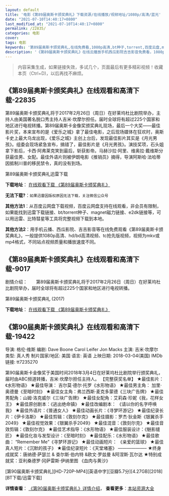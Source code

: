 ```yaml
---
layout: default
title: '电影《第89届奥斯卡颁奖典礼》下载资源/在线播放/视频地址/1080p/高清/蓝光'
date: "2021-07-10T14:40:17+0800"
last_modified_at: "2021-07-10T14:40:17+0800"
permalink: /22835/
categories: 电影
cover:
tags: 电影
keywords: '第89届奥斯卡颁奖典礼,在线免费看,1080p高清,bt种子,torrent,百度云盘,magnet,磁力链,迅雷下载资源'
description: '《第89届奥斯卡颁奖典礼》在线云播放手机西瓜影院吉吉影音免费看，1080p高清bd/hd未删减完整版和tc抢先枪版，mkv/mp4格式，附带bt/torrent种子、magnet/磁力链、百度云盘、网盘资源迅雷下载链接'
---
```


>内容采集生成，如果链接失效，多试几个，页面最后有更多精彩视频！收藏本页（Ctrl+D)，以后再找不麻烦。


## 《第89届奥斯卡颁奖典礼》在线观看和高清下载-22835

第89届奥斯卡颁奖典礼将于2017年2月26日（周日）在好莱坞杜比剧院举办，主持人由美国著名脱口秀主持人吉米·坎摩尔担任。届时全球将有超过225个国家和地区进行电视转播。第89届奥斯卡金像奖颁奖典礼现场，最后一个大奖——最佳影片奖，本来宣布的是《爱乐之城》拿了最佳电影，之后现场媒体在狂欢时，奥斯卡史上最大乌龙出现，《爱乐之城》主创上台后，发现最佳影片其实是《月光男孩》。组委会现场紧急宣布，搞错了，最佳影片是《月光男孩》。演技奖项，石头姐拿下影后，卡西·阿弗莱克笑到最后，斩获影帝。马赫沙拉·阿里、维奥拉·戴维斯分获最佳男、女配。最佳外语片则被伊朗电影《推销员》摘得，导演阿斯哈·法哈蒂因抵制川普的移民禁令，真的没有到场。


第89届奥斯卡颁奖典礼迅雷下载

**下载地址**： [在线观看下载 《第89届奥斯卡颁奖典礼》](https://www.993dy.com//vod-detail-id-25582.html) 


**无法下载?**：`如果迅雷因版权原因无法下载，关注微信公众号 `

**其他方法1**：从百度云网盘下载视频，百度云网盘支持在线观看，非会员有限制，如果能找到迅雷下载链接、bt/torrent种子、magnet磁力链接、e2dk链接等，可以用迅雷、比特彗星等工具将完整视频下载到本地。

**其他方法2**：用手机云播、西瓜影院、吉吉影音等在线免费观看《第89届奥斯卡颁奖典礼》，一般提供1080p高清、hd/bd高清视频、tc抢先版视频，视频为mkv或mp4格式，不同站点视频质量和播放速度不同。


## 《第89届奥斯卡颁奖典礼》在线观看和高清下载-9017

剧情介绍：　　第89届奥斯卡颁奖典礼将于2017年2月26日（周日）在好莱坞杜比剧院举办，届时全球将有超过225个国家和地区进行电视转播。


第89届奥斯卡颁奖典礼 (2017)

**下载地址**： [在线观看下载 《第89届奥斯卡颁奖典礼》](https://www.btbtdy.me/btdy/dy10085.html) 


## 《第90届奥斯卡颁奖典礼》在线观看和高清下载-19422

导演: 格伦·维斯 编剧: Dave Boone Carol Leifer Jon Macks 主演: 吉米·坎摩尔 类型: 真人秀 制片国家/地区: 美国 语言: 英语 上映日期: 2018-03-04(美国) IMDb链接: tt7235270

第90届奥斯卡金像奖于美国时间2018年3月4日在好莱坞杜比剧院举行颁奖典礼，届时由ABC频道转播，吉米·坎摩尔担任主持人。 【完整获奖名单】 ★最佳影片：《水形物语》 ★最佳导演： 吉尔莫·德尔·托罗《水形物语》 ★最佳男主角： 加里·奥德曼《至暗时刻》 ★最佳女主角：弗兰西斯·麦克多蒙德《三块广告牌》 ★最佳男配角：山姆·洛克威尔《三块广告牌》 ★最佳女配角：艾莉森·珍妮《我，花样女王》 ★最佳原创剧本：《逃出绝命镇》 ★最佳改编剧本： 《请以你的名字呼唤我》 ★最佳外语片：《普通女人》 ★最佳动画长片：《寻梦环游记》 ★最佳纪录长片：《伊卡洛斯》 ★最佳剪辑：《敦刻尔克》 ★最佳摄影：罗杰·狄金斯《银翼杀手2049》 ★最佳视觉效果：《银翼杀手2049》 ★最佳混音：《敦刻尔克》 ★最佳音效剪辑：《敦刻尔克》 ★最佳艺术指导：《水形物语》 ★最佳服装设计：《魅影缝匠》 ★最佳化妆与发型设计：《至暗时刻》 ★最佳配乐：《水形物语》 ★最佳歌曲： “Remember Me”《寻梦环游记》 ★最佳动画短片： 《亲爱的篮球》 ★最佳真人短片：《沉默的孩子》 ★最佳纪录短片：《天堂堵塞》 ——————– ★终身成就奖：唐纳德·萨瑟兰 & 查尔斯·伯内特 &欧文·罗兹曼 &阿涅斯·瓦尔达 ★特别成就奖：亚利桑德罗·冈萨雷斯·伊纳里图 《血肉与黄沙》


[第90届奥斯卡颁奖典礼][HD-720P-MP4][英语中字][豆瓣5.7分][4.27GB][2018][BT下载/迅雷下载]

**详情查看**： [《第90届奥斯卡颁奖典礼》详情介绍](/movie/19422/)， **查看更多**：[本站资源大全](/movie/t/all/)

